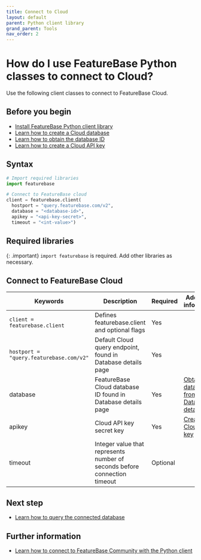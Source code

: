 ```yaml
---
title: Connect to Cloud
layout: default
parent: Python client library
grand_parent: Tools
nav_order: 2
---
```


# How do I use FeatureBase Python classes to connect to Cloud?

Use the following client classes to connect to FeatureBase Cloud.

## Before you begin

* [Install FeatureBase Python client library](/docs/tools/python-client-library/python-client-install)
* [Learn how to create a Cloud database](/docs/cloud/cloud-databases/cloud-db-manage)
* [Learn how to obtain the database ID](/docs/cloud/cloud-databases/cloud-db-details)
* [Learn how to create a Cloud API key](/docs/cloud/cloud-authentication/cloud-auth-create-key)

## Syntax

```py
# Import required libraries
import featurebase

# Connect to FeatureBase cloud
client = featurebase.client(
  hostport = "query.featurebase.com/v2",
  database = "<database-id>",
  apikey = "<api-key-secret>",
  timeout = "<int-value>")
```

## Required libraries

{: .important}
`import featurebase` is required. Add other libraries as necessary.

## Connect to FeatureBase Cloud

| Keywords | Description | Required | Additional information |
|---|---|---|---|
| `client = featurebase.client` | Defines featurebase.client and optional flags | Yes |  |
| `hostport = "query.featurebase.com/v2"` | Default Cloud query endpoint, found in Database details page | Yes |  |
| database | FeatureBase Cloud database ID found in Database details page | Yes | [Obtain database ID from Database details](/docs/cloud/cloud-databases/cloud-db-details) |
| apikey | Cloud API key secret key | Yes | [Create a Cloud API key](/docs/cloud/cloud-authentication/cloud-auth-create-key) |
| timeout | Integer value that represents number of seconds before connection timeout | Optional |  |

## Next step

* [Learn how to query the connected database](/docs/tools/python-client-library/python-client-query)

## Further information

* [Learn how to connect to FeatureBase Community with the Python client](/docs/tools/python-client-library/python-client-connect-community)
